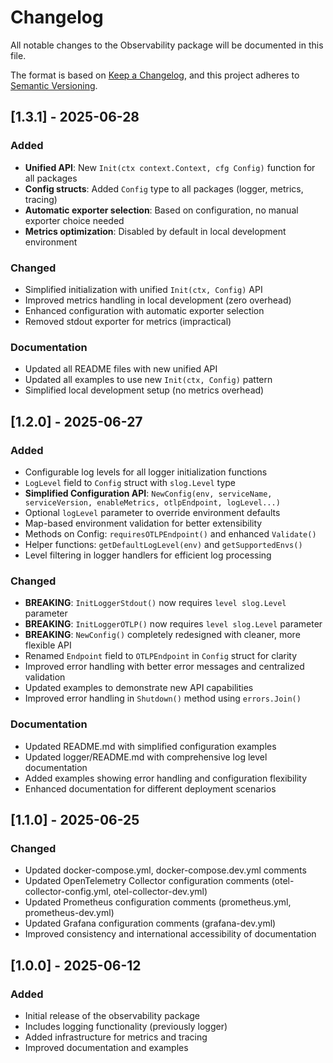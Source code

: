 # Changelog

All notable changes to the Observability package will be documented in this file.

The format is based on [Keep a Changelog](https://keepachangelog.com/en/1.0.0/),
and this project adheres to [Semantic Versioning](https://semver.org/spec/v2.0.0.html).

## [1.3.1] - 2025-06-28

### Added

- **Unified API**: New `Init(ctx context.Context, cfg Config)` function for all packages
- **Config structs**: Added `Config` type to all packages (logger, metrics, tracing)
- **Automatic exporter selection**: Based on configuration, no manual exporter choice needed
- **Metrics optimization**: Disabled by default in local development environment

### Changed

- Simplified initialization with unified `Init(ctx, Config)` API
- Improved metrics handling in local development (zero overhead)
- Enhanced configuration with automatic exporter selection
- Removed stdout exporter for metrics (impractical)

### Documentation

- Updated all README files with new unified API
- Updated all examples to use new `Init(ctx, Config)` pattern
- Simplified local development setup (no metrics overhead)

## [1.2.0] - 2025-06-27

### Added

- Configurable log levels for all logger initialization functions
- `LogLevel` field to `Config` struct with `slog.Level` type
- **Simplified Configuration API**: `NewConfig(env, serviceName, serviceVersion, enableMetrics, otlpEndpoint, logLevel...)`
- Optional `logLevel` parameter to override environment defaults
- Map-based environment validation for better extensibility
- Methods on Config: `requiresOTLPEndpoint()` and enhanced `Validate()`
- Helper functions: `getDefaultLogLevel(env)` and `getSupportedEnvs()`
- Level filtering in logger handlers for efficient log processing

### Changed

- **BREAKING**: `InitLoggerStdout()` now requires `level slog.Level` parameter
- **BREAKING**: `InitLoggerOTLP()` now requires `level slog.Level` parameter
- **BREAKING**: `NewConfig()` completely redesigned with cleaner, more flexible API
- Renamed `Endpoint` field to `OTLPEndpoint` in `Config` struct for clarity
- Improved error handling with better error messages and centralized validation
- Updated examples to demonstrate new API capabilities
- Improved error handling in `Shutdown()` method using `errors.Join()`

### Documentation

- Updated README.md with simplified configuration examples
- Updated logger/README.md with comprehensive log level documentation
- Added examples showing error handling and configuration flexibility
- Enhanced documentation for different deployment scenarios

## [1.1.0] - 2025-06-25

### Changed

- Updated docker-compose.yml, docker-compose.dev.yml comments
- Updated OpenTelemetry Collector configuration comments (otel-collector-config.yml, otel-collector-dev.yml)
- Updated Prometheus configuration comments (prometheus.yml, prometheus-dev.yml)
- Updated Grafana configuration comments (grafana-dev.yml)
- Improved consistency and international accessibility of documentation

## [1.0.0] - 2025-06-12

### Added

- Initial release of the observability package
- Includes logging functionality (previously logger)
- Added infrastructure for metrics and tracing
- Improved documentation and examples

